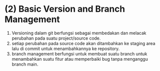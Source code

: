 # (2) Basic Version and Branch Management

1. Versioning dalam git berfungsi sebagai membedakan dan melacak perubahan pada suatu project/source code.
2. setiap perubahan pada source code akan ditambahkan ke staging area lalu di commit untuk menambahkannya ke repository.
3. branch management berfungsi untuk membuat suatu branch untuk menambahkan suatu fitur atau memperbaiki bug tanpa menganggu branch main.
